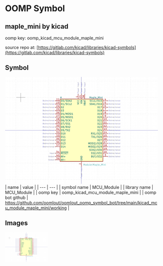 # OOMP Symbol  
## maple_mini  by kicad  
  
oomp key: oomp_kicad_mcu_module_maple_mini  
  
source repo at: [https://gitlab.com/kicad/libraries/kicad-symbols](https://gitlab.com/kicad/libraries/kicad-symbols)  
## Symbol  
  
[![working.png](working_600.png)](working.png)  
| name | value | 
| --- | --- | 
| symbol name | MCU_Module | 
| library name | MCU_Module | 
| oomp key | oomp_kicad_mcu_module_maple_mini | 
| oomp bot github | https://github.com/oomlout/oomlout_oomp_symbol_bot/tree/main/kicad_mcu_module_maple_mini/working | 
## Images  
  
[![working.png](working_140.png)](working.png)  

